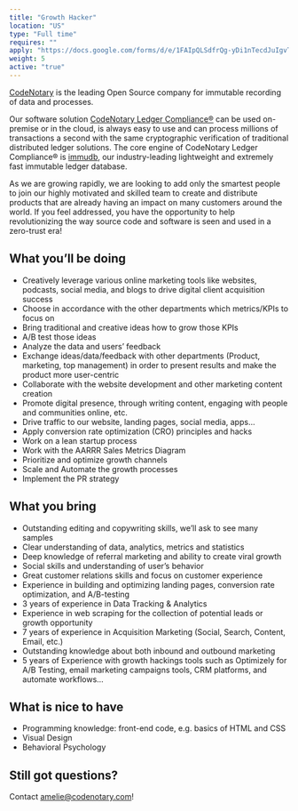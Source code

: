 ```yaml
---
title: "Growth Hacker"
location: "US" 
type: "Full time" 
requires: ""
apply: "https://docs.google.com/forms/d/e/1FAIpQLSdfrQg-yDi1nTecdJuIgvTlCqiR-3v1rZnCBZrErx8mec5GKw/viewform"
weight: 5
active: "true"
---
```


[CodeNotary](https://codenotary.com/) is the leading Open Source company for immutable recording of data and processes.

Our software solution [CodeNotary Ledger Compliance®](https://codenotary.com/products/ledger-compliance/) can be used on-premise or in the cloud, is always easy to use and can process millions of transactions a second with the same cryptographic verification of traditional distributed ledger solutions. The core engine of CodeNotary Ledger Compliance® is [immudb](https://codenotary.com/technologies/immudb/), our industry-leading lightweight and extremely fast immutable ledger database.

As we are growing rapidly, we are looking to add only the smartest people to join our highly motivated and skilled team to create and distribute products that are already having an impact on many customers around the world. If you feel addressed, you have the opportunity to help revolutionizing the way source code and software is seen and used in a zero-trust era!


## What you’ll be doing

- Creatively leverage various online marketing tools like websites, podcasts, social media, and blogs to drive digital client acquisition success
- Choose in accordance with the other departments which metrics/KPIs to focus on
- Bring traditional and creative ideas how to grow those KPIs
- A/B test those ideas
- Analyze the data and users’ feedback
- Exchange ideas/data/feedback with other departments (Product, marketing, top management) in order to present results and make the product more user-centric
- Collaborate with the website development and other marketing content creation
- Promote digital presence, through writing content, engaging with people and communities online, etc.
- Drive traffic to our website, landing pages, social media, apps…
- Apply conversion rate optimization (CRO) principles and hacks 
- Work on a lean startup process
- Work with the AARRR Sales Metrics Diagram 
- Prioritize and optimize growth channels
- Scale and Automate the growth processes
- Implement the PR strategy

## What you bring

- Outstanding editing and copywriting skills, we’ll ask to see many samples
- Clear understanding of data, analytics, metrics and statistics
- Deep knowledge of referral marketing and ability to create viral growth
- Social skills and understanding of user’s behavior
- Great customer relations skills and focus on customer experience
- Experience in building and optimizing landing pages, conversion rate optimization, and A/B-testing
- 3 years of experience in Data Tracking & Analytics
- Experience in web scraping for the collection of potential leads or growth opportunity
- 7 years of experience in Acquisition Marketing (Social, Search, Content, Email, etc.)
- Outstanding knowledge about both inbound and outbound marketing
- 5 years of Experience with growth hackings tools such as Optimizely for A/B Testing, email marketing campaigns tools, CRM platforms, and automate workflows...

## What is nice to have

- Programming knowledge: front-end code, e.g. basics of HTML and CSS
- Visual Design
- Behavioral Psychology


## Still got questions?

Contact [amelie@codenotary.com](amelie@codenotary.com)!
